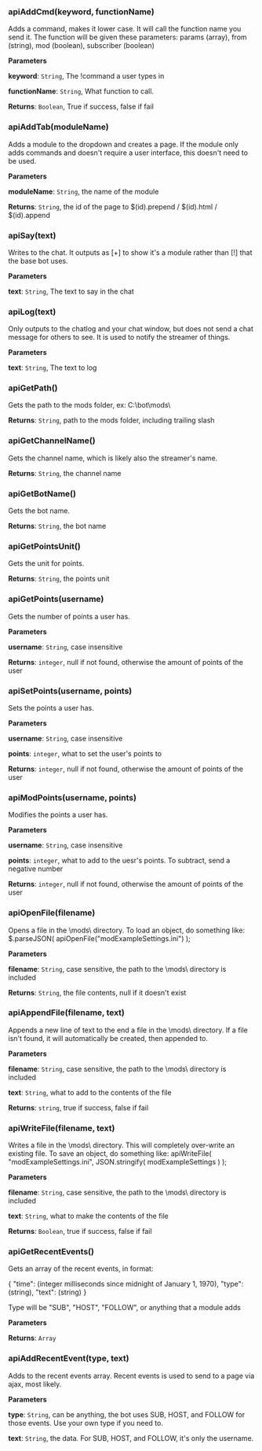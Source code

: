 ### apiAddCmd(keyword, functionName) 

Adds a command, makes it lower case. It will call the function name you send it.
The function will be given these parameters: params (array), from (string), mod (boolean), subscriber (boolean)

**Parameters**

**keyword**: `String`, The !command a user types in

**functionName**: `String`, What function to call.

**Returns**: `Boolean`, True if success, false if fail


### apiAddTab(moduleName) 

Adds a module to the dropdown and creates a page.
If the module only adds commands and doesn't require a user interface, this doesn't need to be used.

**Parameters**

**moduleName**: `String`, the name of the module

**Returns**: `String`, the id of the page to $(id).prepend / $(id).html / $(id).append


### apiSay(text) 

Writes to the chat. It outputs as [+] to show it's a module rather than [!] that the base bot uses.

**Parameters**

**text**: `String`, The text to say in the chat


### apiLog(text) 

Only outputs to the chatlog and your chat window, but does not send a chat message for others to see. It is used to notify the streamer of things.

**Parameters**

**text**: `String`, The text to log


### apiGetPath() 

Gets the path to the mods folder, ex:  C:\bot\mods\

**Returns**: `String`, path to the mods folder, including trailing slash


### apiGetChannelName() 

Gets the channel name, which is likely also the streamer's name.

**Returns**: `String`, the channel name


### apiGetBotName() 

Gets the bot name.

**Returns**: `String`, the bot name


### apiGetPointsUnit() 

Gets the unit for points.

**Returns**: `String`, the points unit


### apiGetPoints(username) 

Gets the number of points a user has.

**Parameters**

**username**: `String`, case insensitive

**Returns**: `integer`, null if not found, otherwise the amount of points of the user


### apiSetPoints(username, points) 

Sets the points a user has.

**Parameters**

**username**: `String`, case insensitive

**points**: `integer`, what to set the user's points to

**Returns**: `integer`, null if not found, otherwise the amount of points of the user


### apiModPoints(username, points) 

Modifies the points a user has.

**Parameters**

**username**: `String`, case insensitive

**points**: `integer`, what to add to the uesr's points. To subtract, send a negative number

**Returns**: `integer`, null if not found, otherwise the amount of points of the user


### apiOpenFile(filename) 

Opens a file in the \mods\ directory.
To load an object, do something like:  $.parseJSON( apiOpenFile("modExampleSettings.ini") );

**Parameters**

**filename**: `String`, case sensitive, the path to the \mods\ directory is included

**Returns**: `String`, the file contents, null if it doesn't exist


### apiAppendFile(filename, text) 

Appends a new line of text to the end a file in the \mods\ directory.
If a file isn't found, it will automatically be created, then appended to.

**Parameters**

**filename**: `String`, case sensitive, the path to the \mods\ directory is included

**text**: `String`, what to add to the contents of the file

**Returns**: `string`, true if success, false if fail


### apiWriteFile(filename, text) 

Writes a file in the \mods\ directory. This will completely over-write an existing file.
To save an object, do something like:  apiWriteFile( "modExampleSettings.ini", JSON.stringify( modExampleSettings ) );

**Parameters**

**filename**: `String`, case sensitive, the path to the \mods\ directory is included

**text**: `String`, what to make the contents of the file

**Returns**: `Boolean`, true if success, false if fail


### apiGetRecentEvents() 

Gets an array of the recent events, in format:

{ "time": (integer milliseconds since midnight of January 1, 1970), "type": (string), "text": (string) }

Type will be "SUB", "HOST", "FOLLOW", or anything that a module adds

**Parameters**

**Returns**: `Array`


### apiAddRecentEvent(type, text)

Adds to the recent events array. Recent events is used to send to a page via ajax, most likely.

**Parameters**

**type**: `String`, can be anything, the bot uses SUB, HOST, and FOLLOW for those events. Use your own type if you need to.

**text**: `String`, the data. For SUB, HOST, and FOLLOW, it's only the username.
